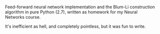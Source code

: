 Feed-forward neural network implementation and the Blum-Li construction algorithm
in pure Python (2.7), written as homework for my Neural Networks course.

It's inefficient as hell, and completely pointless, but it was fun to write.
